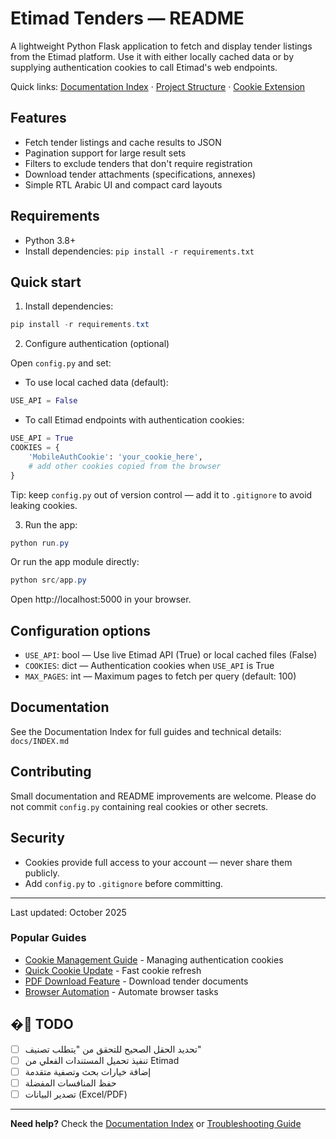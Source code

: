 # Etimad Tenders — README

A lightweight Python Flask application to fetch and display tender listings from the Etimad platform. Use it with either locally cached data or by supplying authentication cookies to call Etimad's web endpoints.

Quick links: [Documentation Index](./docs/INDEX.md) · [Project Structure](./PROJECT_STRUCTURE.md) · [Cookie Extension](./cookie_extension/README.md)

## Features

- Fetch tender listings and cache results to JSON
- Pagination support for large result sets
- Filters to exclude tenders that don't require registration
- Download tender attachments (specifications, annexes)
- Simple RTL Arabic UI and compact card layouts

## Requirements

- Python 3.8+
- Install dependencies: `pip install -r requirements.txt`

## Quick start

1. Install dependencies:

```powershell
pip install -r requirements.txt
```

2. Configure authentication (optional)

Open `config.py` and set:

- To use local cached data (default):

```python
USE_API = False
```

- To call Etimad endpoints with authentication cookies:

```python
USE_API = True
COOKIES = {
    'MobileAuthCookie': 'your_cookie_here',
    # add other cookies copied from the browser
}
```

Tip: keep `config.py` out of version control — add it to `.gitignore` to avoid leaking cookies.

3. Run the app:

```powershell
python run.py
```

Or run the app module directly:

```powershell
python src/app.py
```

Open http://localhost:5000 in your browser.

## Configuration options

- `USE_API`: bool — Use live Etimad API (True) or local cached files (False)
- `COOKIES`: dict — Authentication cookies when `USE_API` is True
- `MAX_PAGES`: int — Maximum pages to fetch per query (default: 100)

## Documentation

See the Documentation Index for full guides and technical details: `docs/INDEX.md`

## Contributing

Small documentation and README improvements are welcome. Please do not commit `config.py` containing real cookies or other secrets.

## Security

- Cookies provide full access to your account — never share them publicly.
- Add `config.py` to `.gitignore` before committing.

---

Last updated: October 2025
### Popular Guides
- [Cookie Management Guide](./docs/guides/COOKIE_MANAGEMENT_GUIDE.md) - Managing authentication cookies
- [Quick Cookie Update](./docs/guides/QUICK_COOKIE_UPDATE.md) - Fast cookie refresh
- [PDF Download Feature](./docs/features/PDF_DOWNLOAD_FEATURE.md) - Download tender documents
- [Browser Automation](./docs/guides/BROWSER_AUTOMATION_GUIDE.md) - Automate browser tasks

## �🔮 TODO

- [ ] تحديد الحقل الصحيح للتحقق من "يتطلب تصنيف"
- [ ] تنفيذ تحميل المستندات الفعلي من Etimad
- [ ] إضافة خيارات بحث وتصفية متقدمة
- [ ] حفظ المنافسات المفضلة
- [ ] تصدير البيانات (Excel/PDF)

---

**Need help?** Check the [Documentation Index](./docs/INDEX.md) or [Troubleshooting Guide](./docs/troubleshooting/TROUBLESHOOTING.md)
